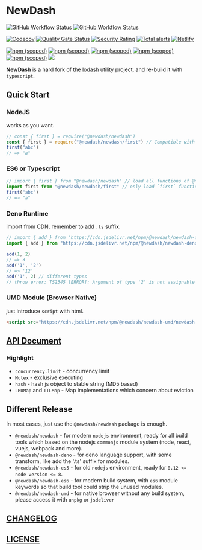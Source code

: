 # NewDash

[![GitHub Workflow Status](https://img.shields.io/github/workflow/status/newdash/newdash/Github%20CI?label=nodejs%20test)](https://github.com/newdash/newdash/actions?query=workflow%3A%22Github+CI%22)
[![GitHub Workflow Status](https://img.shields.io/github/workflow/status/newdash/newdash/Deno%20CI?label=deno%20test)](https://github.com/newdash/newdash/actions?query=workflow%3A%22Deno+CI%22)

[![Codecov](https://codecov.io/gh/newdash/newdash/branch/master/graph/badge.svg)](https://codecov.io/gh/newdash/newdash)
[![Quality Gate Status](https://sonarcloud.io/api/project_badges/measure?project=newdash_newdash&metric=alert_status)](https://sonarcloud.io/dashboard?id=newdash_newdash)
[![Security Rating](https://sonarcloud.io/api/project_badges/measure?project=newdash_newdash&metric=security_rating)](https://sonarcloud.io/dashboard?id=newdash_newdash)
[![Total alerts](https://img.shields.io/lgtm/alerts/g/newdash/newdash.svg?logo=lgtm&logoWidth=18)](https://lgtm.com/projects/g/newdash/newdash/alerts/)
[![Netlify](https://img.shields.io/netlify/267b7429-c295-4d0e-90d0-97d772b9a821?label=docs)](https://newdash.netlify.fornever.org/)

[![npm (scoped)](https://img.shields.io/npm/v/@newdash/newdash?label=newdash)](https://www.npmjs.com/package/@newdash/newdash)
[![npm (scoped)](https://img.shields.io/npm/v/@newdash/newdash-deno?label=deno)](https://www.npmjs.com/package/@newdash/newdash-deno)
[![npm (scoped)](https://img.shields.io/npm/v/@newdash/newdash-es5?label=es5)](https://www.npmjs.com/package/@newdash/newdash-es5)
[![npm (scoped)](https://img.shields.io/npm/v/@newdash/newdash-es6?label=es6)](https://www.npmjs.com/package/@newdash/newdash-es6)
[![npm (scoped)](https://img.shields.io/npm/v/@newdash/newdash-umd?label=umd)](https://www.npmjs.com/package/@newdash/newdash-umd)
[![](https://data.jsdelivr.com/v1/package/npm/@newdash/newdash-umd/badge)](https://www.jsdelivr.com/package/npm/@newdash/newdash-umd)

**NewDash** is a hard fork of the [lodash](https://github.com/lodash/lodash) utility project, and re-build it with `typescript`.

## Quick Start

### NodeJS

works as you want.

```js
// const { first } = require("@newdash/newdash")
const { first } = require("@newdash/newdash/first") // Compatible with es6 module
first("abc")
// => "a"
```

### ES6 or Typescript

```js
// import { first } from "@newdash/newdash" // load all functions of @newdash
import first from "@newdash/newdash/first" // only load `first` function
first("abc")
// => "a"
```

### Deno Runtime

import from CDN, remember to add `.ts` suffix.

```js
// import { add } from "https://cdn.jsdelivr.net/npm/@newdash/newdash-deno/index.ts"
import { add } from "https://cdn.jsdelivr.net/npm/@newdash/newdash-deno/add.ts"

add(1, 2)
// => 3
add('1', '2')
// => '12'
add('1', 2) // different types
// throw error: TS2345 [ERROR]: Argument of type '2' is not assignable to parameter of type '"1"'.
```

### UMD Module (Browser Native)

just introduce `script` with html.

```html
<script src="https://cdn.jsdelivr.net/npm/@newdash/newdash-umd/newdash.min.js"></script>
```

## [API Document](https://newdash.netlify.fornever.org/)

### Highlight

* `concurrency.limit` - concurrency limit
* `Mutex` - exclusive executing
* `hash` - hash js object to stable string (MD5 based)
* `LRUMap` and `TTLMap` - Map implementations which concern about eviction

## Different Release

In most cases, just use the `@newdash/newdash` package is enough.

* `@newdash/newdash` - for modern `nodejs` environment, ready for all build tools which based on the nodejs `commonjs` module system (node, react, vuejs, webpack and more).
* `@newdash/newdash-deno` - for deno language support, with some transform, like add the '.ts' suffix for modules.
* `@newdash/newdash-es5` - for old `nodejs` environment, ready for `0.12 <= node version <= 8`.
* `@newdash/newdash-es6` - for modern build system, with `es6` module keywords so that build tool could strip the unused modules.
* `@newdash/newdash-umd` - for native browser without any build system, please access it with `unpkg` or `jsdeliver`

## [CHANGELOG](./CHANGELOG.md)

## [LICENSE](./LICENSE)
